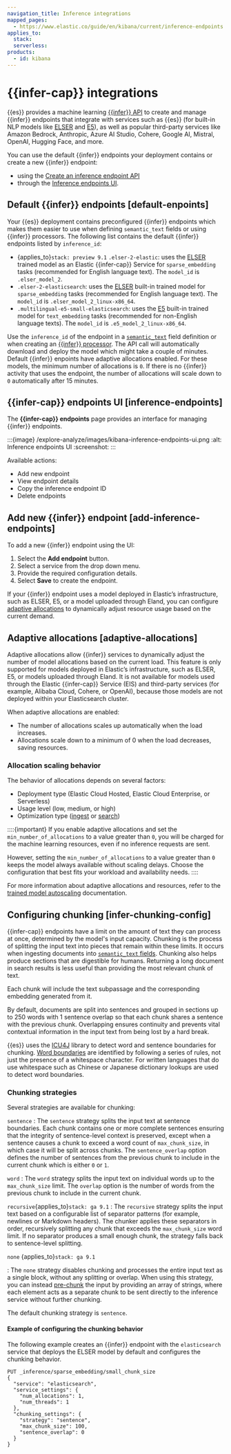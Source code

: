 ```yaml
---
navigation_title: Inference integrations
mapped_pages:
  - https://www.elastic.co/guide/en/kibana/current/inference-endpoints.html
applies_to:
  stack:
  serverless:
products:
  - id: kibana
---
```


# {{infer-cap}} integrations

{{es}} provides a machine learning [{{infer}} API](https://www.elastic.co/docs/api/doc/elasticsearch/v9/group/endpoint-inference) to create and manage {{infer}} endpoints that integrate with services such as {{es}} (for built-in NLP models like [ELSER](/explore-analyze/machine-learning/nlp/ml-nlp-elser.md) and [E5](/explore-analyze/machine-learning/nlp/ml-nlp-e5.md)), as well as  popular third-party services like Amazon Bedrock, Anthropic, Azure AI Studio, Cohere, Google AI, Mistral, OpenAI, Hugging Face, and more.

You can use the default {{infer}} endpoints your deployment contains or create a new {{infer}} endpoint:

- using the [Create an inference endpoint API](https://www.elastic.co/docs/api/doc/elasticsearch/v9/operation/operation-inference-put)
- through the [Inference endpoints UI](#add-inference-endpoints).

## Default {{infer}} endpoints [default-enpoints]

Your {{es}} deployment contains preconfigured {{infer}} endpoints which makes them easier to use when defining `semantic_text` fields or using {{infer}} processors. The following list contains the default {{infer}} endpoints listed by `inference_id`:

- {applies_to}`stack: preview 9.1` `.elser-2-elastic`: uses the [ELSER](/explore-analyze/machine-learning/nlp/ml-nlp-elser.md) trained model as an Elastic {{infer-cap}} Service for `sparse_embedding` tasks (recommended for English language text). The `model_id` is `.elser_model_2`.
- `.elser-2-elasticsearch`: uses the [ELSER](/explore-analyze/machine-learning/nlp/ml-nlp-elser.md) built-in trained model for `sparse_embedding` tasks (recommended for English language text). The `model_id` is `.elser_model_2_linux-x86_64`.
- `.multilingual-e5-small-elasticsearch`: uses the [E5](../../explore-analyze/machine-learning/nlp/ml-nlp-e5.md) built-in trained model for `text_embedding` tasks (recommended for non-English language texts). The `model_id` is `.e5_model_2_linux-x86_64`.

Use the `inference_id` of the endpoint in a [`semantic_text`](elasticsearch://reference/elasticsearch/mapping-reference/semantic-text.md) field definition or when creating an [{{infer}} processor](elasticsearch://reference/enrich-processor/inference-processor.md). The API call will automatically download and deploy the model which might take a couple of minutes. Default {{infer}} enpoints have adaptive allocations enabled. For these models, the minimum number of allocations is `0`. If there is no {{infer}} activity that uses the endpoint, the number of allocations will scale down to `0` automatically after 15 minutes.

## {{infer-cap}} endpoints UI [inference-endpoints]

The **{{infer-cap}} endpoints** page provides an interface for managing {{infer}} endpoints.

:::{image} /explore-analyze/images/kibana-inference-endpoints-ui.png
:alt: Inference endpoints UI
:screenshot:
:::

Available actions:

- Add new endpoint
- View endpoint details
- Copy the inference endpoint ID
- Delete endpoints

## Add new {{infer}} endpoint [add-inference-endpoints]

To add a new {{infer}} endpoint using the UI:

1. Select the **Add endpoint** button.
1. Select a service from the drop down menu.
1. Provide the required configuration details.
1. Select **Save** to create the endpoint.

If your {{infer}} endpoint uses a model deployed in Elastic’s infrastructure, such as ELSER, E5, or a model uploaded through Eland, you can configure [adaptive allocations](#adaptive-allocations) to dynamically adjust resource usage based on the current demand.

## Adaptive allocations [adaptive-allocations]

Adaptive allocations allow {{infer}} services to dynamically adjust the number of model allocations based on the current load.
This feature is only supported for models deployed in Elastic’s infrastructure, such as ELSER, E5, or models uploaded through Eland. It is not available for models used through the Elastic {{infer-cap}} Service (EIS) and third-party services (for example, Alibaba Cloud, Cohere, or OpenAI), because those models are not deployed within your Elasticsearch cluster.

When adaptive allocations are enabled:

- The number of allocations scales up automatically when the load increases.
- Allocations scale down to a minimum of 0 when the load decreases, saving resources.

### Allocation scaling behavior

The behavior of allocations depends on several factors:

- Deployment type (Elastic Cloud Hosted, Elastic Cloud Enterprise, or Serverless)
- Usage level (low, medium, or high)
- Optimization type ([ingest](/deploy-manage/autoscaling/trained-model-autoscaling.md#ingest-optimized) or [search](/deploy-manage/autoscaling/trained-model-autoscaling.md#search-optimized))

::::{important}
If you enable adaptive allocations and set the `min_number_of_allocations` to a value greater than `0`, you will be charged for the machine learning resources, even if no inference requests are sent.

However, setting the `min_number_of_allocations` to a value greater than `0` keeps the model always available without scaling delays. Choose the configuration that best fits your workload and availability needs.
:::: 

For more information about adaptive allocations and resources, refer to the [trained model autoscaling](/deploy-manage/autoscaling/trained-model-autoscaling.md) documentation.

## Configuring chunking [infer-chunking-config]

{{infer-cap}} endpoints have a limit on the amount of text they can process at once, determined by the model's input capacity. Chunking is the process of splitting the input text into pieces that remain within these limits.
It occurs when ingesting documents into [`semantic_text` fields](elasticsearch://reference/elasticsearch/mapping-reference/semantic-text.md). Chunking also helps produce sections that are digestible for humans. Returning a long document in search results is less useful than providing the most relevant chunk of text.

Each chunk will include the text subpassage and the corresponding embedding generated from it.

By default, documents are split into sentences and grouped in sections up to 250 words with 1 sentence overlap so that each chunk shares a sentence with the previous chunk. Overlapping ensures continuity and prevents vital contextual information in the input text from being lost by a hard break.

{{es}} uses the [ICU4J](https://unicode-org.github.io/icu-docs/) library to detect word and sentence boundaries for chunking. [Word boundaries](https://unicode-org.github.io/icu/userguide/boundaryanalysis/#word-boundary) are identified by following a series of rules, not just the presence of a whitespace character. For written languages that do use whitespace such as Chinese or Japanese dictionary lookups are used to detect word boundaries.

### Chunking strategies

Several strategies are available for chunking: 

`sentence`
:   The `sentence` strategy splits the input text at sentence boundaries. Each chunk contains one or more complete sentences ensuring that the integrity of sentence-level context is preserved, except when a sentence causes a chunk to exceed a word count of `max_chunk_size`, in which case it will be split across chunks. The `sentence_overlap` option defines the number of sentences from the previous chunk to include in the current chunk which is either `0` or `1`.

`word`
:   The `word` strategy splits the input text on individual words up to the `max_chunk_size` limit. The `overlap` option is the number of words from the previous chunk to include in the current chunk.

`recursive`{applies_to}`stack: ga 9.1`
:   The `recursive` strategy splits the input text based on a configurable list of separator patterns (for example, newlines or Markdown headers). The chunker applies these separators in order, recursively splitting any chunk that exceeds the `max_chunk_size` word limit. If no separator produces a small enough chunk, the strategy falls back to sentence-level splitting.

`none` {applies_to}`stack: ga 9.1`

:   The `none` strategy disables chunking and processes the entire input text as a single block, without any splitting or overlap. When using this strategy, you can instead [pre-chunk](https://www.elastic.co/docs/reference/elasticsearch/mapping-reference/semantic-text#auto-text-chunking) the input by providing an array of strings, where each element acts as a separate chunk to be sent directly to the inference service without further chunking.

The default chunking strategy is `sentence`.

#### Example of configuring the chunking behavior

The following example creates an {{infer}} endpoint with the `elasticsearch` service that deploys the ELSER model by default and configures the chunking behavior.

```console
PUT _inference/sparse_embedding/small_chunk_size
{
  "service": "elasticsearch",
  "service_settings": {
    "num_allocations": 1,
    "num_threads": 1
  },
  "chunking_settings": {
    "strategy": "sentence",
    "max_chunk_size": 100,
    "sentence_overlap": 0
  }
}
```

